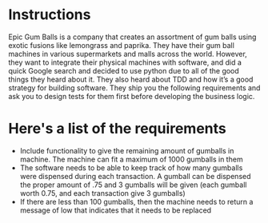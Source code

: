 # Instructions

Epic Gum Balls is a company that creates an assortment of gum balls using exotic fusions like lemongrass and paprika. They have their gum ball machines in various supermarkets and malls across the world. However, they want to integrate their physical machines with software, and did a quick Google search and decided to use python due to all of the good things they heard about it. They also heard about TDD and how it’s a good strategy for building software. They ship you the following requirements and ask you to design tests for them first before developing the business logic. 

# Here's a list of the requirements
- Include functionality to give the remaining amount of gumballs in machine. The machine can fit a maximum of 1000 gumballs in them
- The software needs to be able to keep track of how many gumballs were dispensed during each transaction. A gumball can be dispensed the proper amount of .75 and 3 gumballs will be given (each gumball worth 0.75, and each transaction give 3 gumballs)
- If there are less than 100 gumballs, then the machine needs to return a message of low that indicates that it needs to be replaced